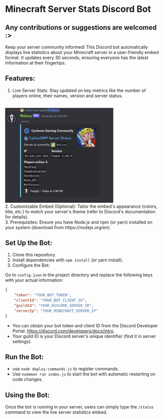 # Minecraft Server Stats Discord Bot
## Any contributions or suggestions are welcomed :>
Keep your server community informed! This Discord bot automatically displays live statistics about your Minecraft server in a user-friendly embed format. It updates every 30 seconds, ensuring everyone has the latest information at their fingertips.

## Features:

1. Live Server Stats: Stay updated on key metrics like the number of players online, their names, version and server status.
<br>
<img src="./embed.png" width="350">
<br>
2. Customizable Embed (Optional): Tailor the embed's appearance (colors, title, etc.) to match your server's theme (refer to Discord's documentation for details).<br>
3. Prerequisites: Ensure you have Node.js and npm (or yarn) installed on your system (download from https://nodejs.org/en).
   

## Set Up the Bot:

1. Clone this repository.
2. Install dependencies with `npm install` (or yarn install).
3. Configure the Bot:

Go to `config.json` in the project directory and replace the following keys with your actual information:
```json
{
    "token": "YOUR_BOT_TOKEN",
    "clientId": "YOUR_BOT_CLIENT_ID",
    "guildId": "YOUR_DISCORD_SERVER_ID",
    "serverIp": "YOUR_MINECRAFT_SERVER_IP"
}
```
- You can obtain your bot token and client ID from the Discord Developer Portal: https://discord.com/developers/docs/intro.
- Your guild ID is your Discord server's unique identifier (find it in server settings).

## Run the Bot:
- use `node deploy-commands.js` to register commands.
- Use `nodemon run index.js` to start the bot with automatic restarting on code changes.

## Using the Bot:

Once the bot is running in your server, users can simply type the `/status` command to view the live server statistics embed.
